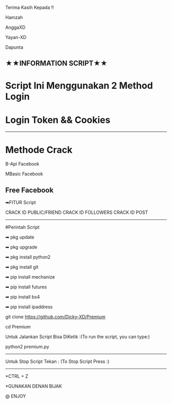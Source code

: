 
Terima Kasih Kepada !!

Hamzah

AnggaXD

Yayan-XD

Dapunta

★★INFORMATION SCRIPT★★
-----------------------------
# Script Ini Menggunakan 2 Method Login


# Login Token && Cookies
-----------------------------

# Methode Crack

B-Api Facebook

MBasic Facebook

Free Facebook
-----------------------------

➡FITUR Script

CRACK ID PUBLIC/FRIEND
CRACK ID FOLLOWERS
CRACK ID POST

-----------------------------
#Perintah Script

➡ pkg update

➡ pkg upgrade

➡ pkg install python2

➡ pkg install git

➡ pip install mechanize

➡ pip install futures

➡ pip install bs4

➡ pip install ipaddress

git clone https://github.com/Dicky-XD/Premium

cd Premium

Untuk Jalankan Script Bisa DiKetik :(To run the script, you can type:)

python2 premium.py

-----------------------------
Untuk Stop Script Tekan : (To Stop Script Press :)

-----------------------------
*CTRL + Z

*GUNAKAN DENAN BIJAK 

@ ENJOY
